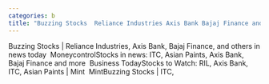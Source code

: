 ```yaml
---
categories: b
title: "Buzzing Stocks  Reliance Industries Axis Bank Bajaj Finance and others in news today  Moneycontrol"
---
```

Buzzing Stocks | Reliance Industries, Axis Bank, Bajaj Finance, and others in news today&nbsp;&nbsp;MoneycontrolStocks in news: ITC, Asian Paints, Axis Bank, Bajaj Finance and more&nbsp;&nbsp;Business TodayStocks to Watch: RIL, Axis Bank, ITC, Asian Paints | Mint&nbsp;&nbsp;MintBuzzing Stocks | ITC,